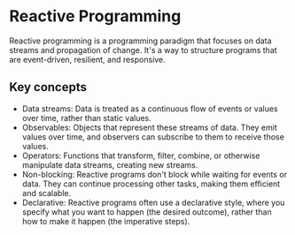 # Reactive Programming

Reactive programming is a programming paradigm that focuses on data streams and propagation of change. It's a way to structure programs that are event-driven, resilient, and responsive.

## Key concepts

- Data streams: Data is treated as a continuous flow of events or values over time, rather than static values.
- Observables: Objects that represent these streams of data. They emit values over time, and observers can subscribe to them to receive those values.
- Operators: Functions that transform, filter, combine, or otherwise manipulate data streams, creating new streams.
- Non-blocking: Reactive programs don't block while waiting for events or data. They can continue processing other tasks, making them efficient and scalable.
- Declarative: Reactive programs often use a declarative style, where you specify what you want to happen (the desired outcome), rather than how to make it happen (the imperative steps).
